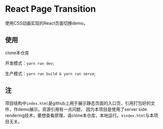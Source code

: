 # React Page Transition

使用CSS动画实现的React页面切换demo。

## 使用

clone本仓库

开发模式：`yarn run dev`;

生产模式：`yarn run build & yarn run serve`;


## 注

项目结构中`index.html`是github上用于展示静态页面的入口页，引用打包好的文件，作demo展示。资源引用有一点问题，
因为本项目是使用了server side rendering技术，要想查看原理，请clone本仓库，本地运行。v`index.html`与本项目无关。



